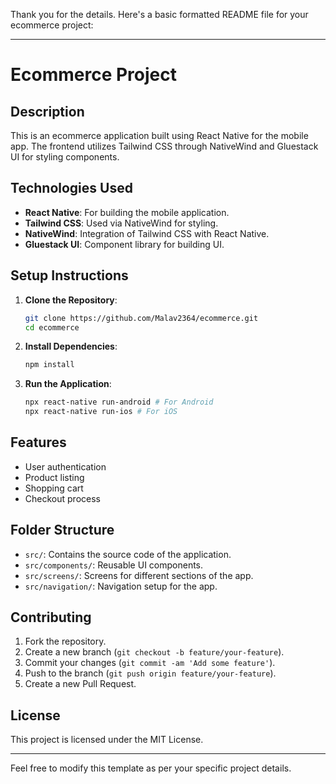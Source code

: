 Thank you for the details. Here's a basic formatted README file for your ecommerce project:

---

# Ecommerce Project

## Description
This is an ecommerce application built using React Native for the mobile app. The frontend utilizes Tailwind CSS through NativeWind and Gluestack UI for styling components.

## Technologies Used
- **React Native**: For building the mobile application.
- **Tailwind CSS**: Used via NativeWind for styling.
- **NativeWind**: Integration of Tailwind CSS with React Native.
- **Gluestack UI**: Component library for building UI.

## Setup Instructions
1. **Clone the Repository**:
   ```bash
   git clone https://github.com/Malav2364/ecommerce.git
   cd ecommerce
   ```

2. **Install Dependencies**:
   ```bash
   npm install
   ```

3. **Run the Application**:
   ```bash
   npx react-native run-android # For Android
   npx react-native run-ios # For iOS
   ```

## Features
- User authentication
- Product listing
- Shopping cart
- Checkout process

## Folder Structure
- `src/`: Contains the source code of the application.
- `src/components/`: Reusable UI components.
- `src/screens/`: Screens for different sections of the app.
- `src/navigation/`: Navigation setup for the app.

## Contributing
1. Fork the repository.
2. Create a new branch (`git checkout -b feature/your-feature`).
3. Commit your changes (`git commit -am 'Add some feature'`).
4. Push to the branch (`git push origin feature/your-feature`).
5. Create a new Pull Request.

## License
This project is licensed under the MIT License.

---

Feel free to modify this template as per your specific project details.
